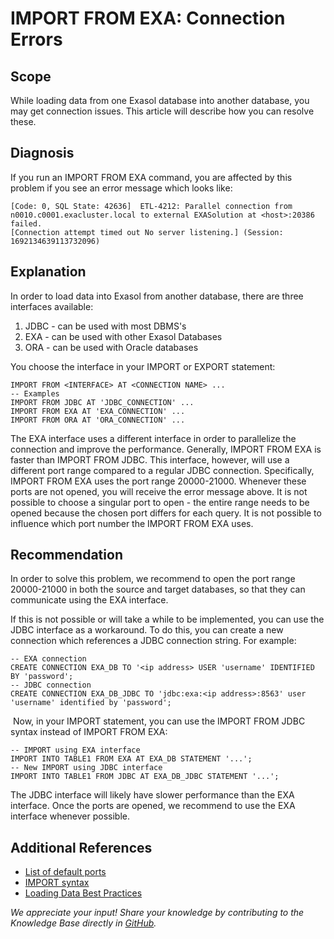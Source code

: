 # IMPORT FROM EXA: Connection Errors 
## Scope

While loading data from one Exasol database into another database, you may get connection issues. This article will describe how you can resolve these.

## Diagnosis

If you run an IMPORT FROM EXA command, you are affected by this problem if you see an error message which looks like: 


```markup
[Code: 0, SQL State: 42636]  ETL-4212: Parallel connection from n0010.c0001.exacluster.local to external EXASolution at <host>:20386 failed. 
[Connection attempt timed out No server listening.] (Session: 1692134639113732096)
```
## Explanation

In order to load data into Exasol from another database, there are three interfaces available:

1. JDBC - can be used with most DBMS's
2. EXA - can be used with other Exasol Databases
3. ORA - can be used with Oracle databases

You choose the interface in your IMPORT or EXPORT statement:


```markup
IMPORT FROM <INTERFACE> AT <CONNECTION NAME> ...  
-- Examples  
IMPORT FROM JDBC AT 'JDBC_CONNECTION' ... 
IMPORT FROM EXA AT 'EXA_CONNECTION' ... 
IMPORT FROM ORA AT 'ORA_CONNECTION' ...
```
The EXA interface uses a different interface in order to parallelize the connection and improve the performance. Generally, IMPORT FROM EXA is faster than IMPORT FROM JDBC. This interface, however, will use a different port range compared to a regular JDBC connection. Specifically, IMPORT FROM EXA uses the port range 20000-21000. Whenever these ports are not opened, you will receive the error message above. It is not possible to choose a singular port to open - the entire range needs to be opened because the chosen port differs for each query. It is not possible to influence which port number the IMPORT FROM EXA uses. 

## Recommendation

In order to solve this problem, we recommend to open the port range 20000-21000 in both the source and target databases, so that they can communicate using the EXA interface.

If this is not possible or will take a while to be implemented, you can use the JDBC interface as a workaround. To do this, you can create a new connection which references a JDBC connection string. For example:


```markup
-- EXA connection 
CREATE CONNECTION EXA_DB TO '<ip address> USER 'username' IDENTIFIED BY 'password';  
-- JDBC connection 
CREATE CONNECTION EXA_DB_JDBC TO 'jdbc:exa:<ip address>:8563' user 'username' identified by 'password';
```
 Now, in your IMPORT statement, you can use the IMPORT FROM JDBC syntax instead of IMPORT FROM EXA:


```markup
-- IMPORT using EXA interface 
IMPORT INTO TABLE1 FROM EXA AT EXA_DB STATEMENT '...';  
-- New IMPORT using JDBC interface 
IMPORT INTO TABLE1 FROM JDBC AT EXA_DB_JDBC STATEMENT '...';
```
 The JDBC interface will likely have slower performance than the EXA interface. Once the ports are opened, we recommend to use the EXA interface whenever possible.

## Additional References

* [List of default ports](https://docs.exasol.com/administration/on-premise/installation/prepareenvironment/cluster_network_access.htm#DefaultPorts)
* [IMPORT syntax](https://docs.exasol.com/sql/import.htm)
* [Loading Data Best Practices](https://docs.exasol.com/loading_data/best_practice.htm)

*We appreciate your input! Share your knowledge by contributing to the Knowledge Base directly in [GitHub](https://github.com/exasol/public-knowledgebase).* 